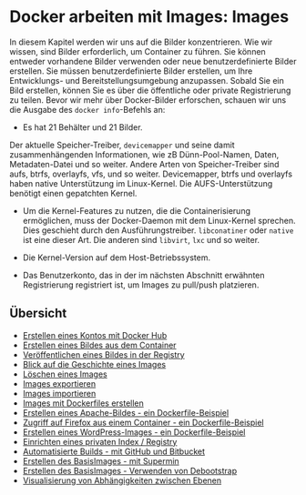 # Docker arbeiten mit Images: Images

In diesem Kapitel werden wir uns auf die Bilder konzentrieren. Wie wir wissen, sind Bilder erforderlich, um Container zu führen. Sie können entweder vorhandene Bilder verwenden oder neue benutzerdefinierte Bilder erstellen. Sie müssen benutzerdefinierte Bilder erstellen, um Ihre Entwicklungs- und Bereitstellungsumgebung anzupassen. Sobald Sie ein Bild erstellen, können Sie es über die öffentliche oder private Registrierung zu teilen. Bevor wir mehr über Docker-Bilder erforschen, schauen wir uns die Ausgabe des `docker info`-Befehls an:

* Es hat 21 Behälter und 21 Bilder.

Der aktuelle Speicher-Treiber, `devicemapper` und seine damit zusammenhängenden Informationen, wie zB Dünn-Pool-Namen, Daten, Metadaten-Datei und so weiter. Andere Arten von Speicher-Treiber sind aufs, btrfs, overlayfs, vfs, und so weiter. Devicemapper, btrfs und overlayfs haben native Unterstützung im Linux-Kernel. Die AUFS-Unterstützung benötigt einen gepatchten Kernel.

* Um die Kernel-Features zu nutzen, die die Containerisierung ermöglichen, muss der Docker-Daemon mit dem Linux-Kernel sprechen. Dies geschieht durch den Ausführungstreiber. `libconatiner` oder `native` ist eine dieser Art. Die anderen sind `libvirt`, `lxc` und so weiter.

* Die Kernel-Version auf dem Host-Betriebssystem.

* Das Benutzerkonto, das in der im nächsten Abschnitt erwähnten Registrierung registriert ist, um Images zu  pull/push platzieren.

## Übersicht

* [Erstellen eines Kontos mit Docker Hub](../docker-arbeiten-images-konto-docker-hub)
* [Erstellen eines Bildes aus dem Container](../docker-arbeiten-images-von-container)
* [Veröffentlichen eines Bildes in der Registry](../docker-arbeiten-images-veroefendlichen)
* [Blick auf die Geschichte eines Images](../docker-arbeiten-images-geschichte)
* [Löschen eines Images](../docker-arbeiten-images-loeschen)
* [Images exportieren](../docker-arbeiten-images-exportieren)
* [Images importieren](../docker-arbeiten-images-importieren)
* [Images mit Dockerfiles erstellen](../docker-arbeiten-images-dockerfiles-build)
* [Erstellen eines Apache-Bildes - ein Dockerfile-Beispiel](../docker-arbeiten-images-apache-dockerfile)
* [Zugriff auf Firefox aus einem Container - ein Dockerfile-Beispiel](../docker-arbeiten-images-firefox-example)
* [Erstellen eines WordPress-Images - ein Dockerfile-Beispiel](../docker-arbeiten-images-wordpress-example)
* [Einrichten eines privaten Index / Registry](../docker-arbeiten-images-private-registry)
* [Automatisierte Builds - mit GitHub und Bitbucket](../docker-arbeiten-images-auto-github-bitbucket)
* [Erstellen des BasisImages - mit Supermin](../docker-arbeiten-images-supermin)
* [Erstellen des BasisImages - Verwenden von Debootstrap](../docker-arbeiten-images-debootstrap)
* [Visualisierung von Abhängigkeiten zwischen Ebenen](../docker-arbeiten-images-visual-abhaengigkeiten)

